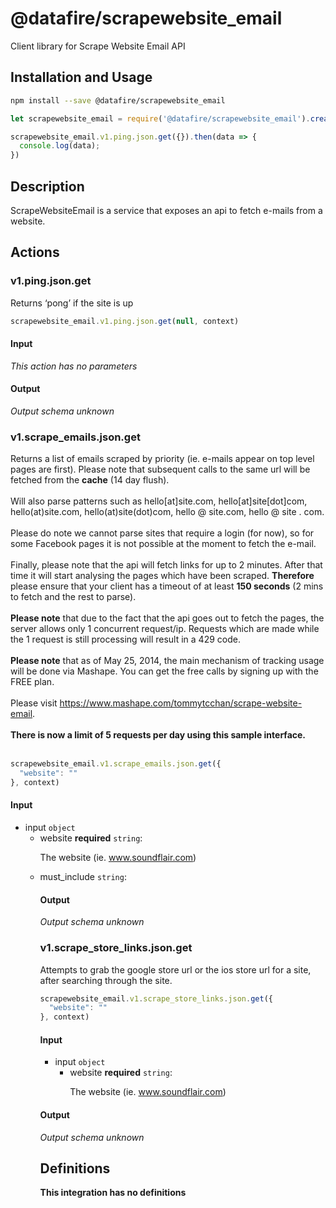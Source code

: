# @datafire/scrapewebsite_email

Client library for Scrape Website Email API

## Installation and Usage
```bash
npm install --save @datafire/scrapewebsite_email
```
```js
let scrapewebsite_email = require('@datafire/scrapewebsite_email').create();

scrapewebsite_email.v1.ping.json.get({}).then(data => {
  console.log(data);
})
```

## Description

ScrapeWebsiteEmail is a service that exposes an api to fetch e-mails from a website.

## Actions

### v1.ping.json.get
<p>Returns ‘pong’ if the site is up</p>



```js
scrapewebsite_email.v1.ping.json.get(null, context)
```

#### Input
*This action has no parameters*

#### Output
*Output schema unknown*

### v1.scrape_emails.json.get
Returns a list of emails scraped by priority (ie. e-mails appear on top level pages are first). Please note that subsequent calls to the same url will be fetched from the <b>cache</b> (14 day flush). <br/><br/>Will also parse patterns such as hello[at]site.com, hello[at]site[dot]com, hello(at)site.com, hello(at)site(dot)com, hello @ site.com, hello @ site . com. <br/><br/>Please do note we cannot parse sites that require a login (for now), so for some Facebook pages it is not possible at the moment to fetch the e-mail.<br/><br/>Finally, please note that the api will fetch links for up to 2 minutes. After that time it will start analysing the pages which have been scraped. <b>Therefore</b> please ensure that your client has a timeout of at least <b>150 seconds</b> (2 mins to fetch and the rest to parse). <br/><br/><b>Please note</b> that due to the fact that the api goes out to fetch the pages, the server allows only 1 concurrent request/ip. Requests which are made while the 1 request is still processing will result in a 429 code.<br/><br/><b>Please note</b> that as of May 25, 2014, the main mechanism of tracking usage will be done via Mashape. You can get the free calls by signing up with the FREE plan.<br/><br/>Please visit <a href='https://www.mashape.com/tommytcchan/scrape-website-email'>https://www.mashape.com/tommytcchan/scrape-website-email</a>.<br/><br/><b>There is now a limit of 5 requests per day using this sample interface.</b><br/><br/>


```js
scrapewebsite_email.v1.scrape_emails.json.get({
  "website": ""
}, context)
```

#### Input
* input `object`
  * website **required** `string`: <p>The website (ie. www.soundflair.com)</p>
  * must_include `string`: <table>

#### Output
*Output schema unknown*

### v1.scrape_store_links.json.get
Attempts to grab the google store url or the ios store url for a site, after searching through the site.


```js
scrapewebsite_email.v1.scrape_store_links.json.get({
  "website": ""
}, context)
```

#### Input
* input `object`
  * website **required** `string`: <p>The website (ie. www.soundflair.com)</p>

#### Output
*Output schema unknown*



## Definitions

**This integration has no definitions**
